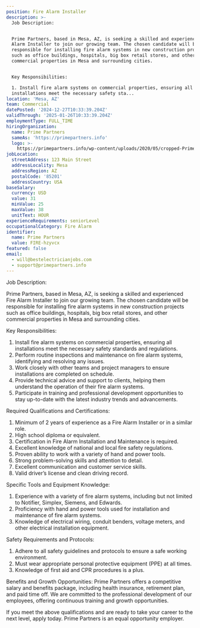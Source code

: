 ```yaml
---
position: Fire Alarm Installer
description: >-
  Job Description:


  Prime Partners, based in Mesa, AZ, is seeking a skilled and experienced Fire
  Alarm Installer to join our growing team. The chosen candidate will be
  responsible for installing fire alarm systems in new construction projects
  such as office buildings, hospitals, big box retail stores, and other
  commercial properties in Mesa and surrounding cities.


  Key Responsibilities:

  1. Install fire alarm systems on commercial properties, ensuring all
  installations meet the necessary safety sta...
location: 'Mesa, AZ'
team: Commercial
datePosted: '2024-12-27T10:33:39.204Z'
validThrough: '2025-01-26T10:33:39.204Z'
employmentType: FULL_TIME
hiringOrganization:
  name: Prime Partners
  sameAs: 'https://primepartners.info'
  logo: >-
    https://primepartners.info/wp-content/uploads/2020/05/cropped-Prime-Partners-Logo-NO-BG-1-1.png
jobLocation:
  streetAddress: 123 Main Street
  addressLocality: Mesa
  addressRegion: AZ
  postalCode: '85201'
  addressCountry: USA
baseSalary:
  currency: USD
  value: 31
  minValue: 25
  maxValue: 38
  unitText: HOUR
experienceRequirements: seniorLevel
occupationalCategory: Fire Alarm
identifier:
  name: Prime Partners
  value: FIRE-hzyvcx
featured: false
email:
  - will@bestelectricianjobs.com
  - support@primepartners.info
---
```




Job Description:

Prime Partners, based in Mesa, AZ, is seeking a skilled and experienced Fire Alarm Installer to join our growing team. The chosen candidate will be responsible for installing fire alarm systems in new construction projects such as office buildings, hospitals, big box retail stores, and other commercial properties in Mesa and surrounding cities.

Key Responsibilities:
1. Install fire alarm systems on commercial properties, ensuring all installations meet the necessary safety standards and regulations.
2. Perform routine inspections and maintenance on fire alarm systems, identifying and resolving any issues.
3. Work closely with other teams and project managers to ensure installations are completed on schedule.
4. Provide technical advice and support to clients, helping them understand the operation of their fire alarm systems.
5. Participate in training and professional development opportunities to stay up-to-date with the latest industry trends and advancements.

Required Qualifications and Certifications:
1. Minimum of 2 years of experience as a Fire Alarm Installer or in a similar role.
2. High school diploma or equivalent. 
3. Certification in Fire Alarm Installation and Maintenance is required.
4. Excellent knowledge of national and local fire safety regulations.
5. Proven ability to work with a variety of hand and power tools.
6. Strong problem-solving skills and attention to detail.
7. Excellent communication and customer service skills.
8. Valid driver’s license and clean driving record.

Specific Tools and Equipment Knowledge:
1. Experience with a variety of fire alarm systems, including but not limited to Notifier, Simplex, Siemens, and Edwards.
2. Proficiency with hand and power tools used for installation and maintenance of fire alarm systems.
3. Knowledge of electrical wiring, conduit benders, voltage meters, and other electrical installation equipment.

Safety Requirements and Protocols:
1. Adhere to all safety guidelines and protocols to ensure a safe working environment.
2. Must wear appropriate personal protective equipment (PPE) at all times.
3. Knowledge of first aid and CPR procedures is a plus.

Benefits and Growth Opportunities:
Prime Partners offers a competitive salary and benefits package, including health insurance, retirement plan, and paid time off. We are committed to the professional development of our employees, offering continuous training and growth opportunities. 

If you meet the above qualifications and are ready to take your career to the next level, apply today. Prime Partners is an equal opportunity employer.
